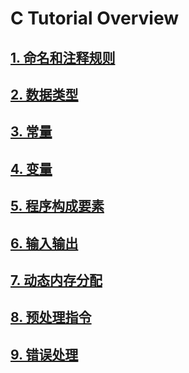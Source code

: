[1]: 内容/1-00命名和注释规则.md
[2]: 内容/2-00数据类型.md
[3]: 内容/3-00常量.md
[4]: 内容/4-00变量.md
[5]: 内容/5-00程序构成要素u.md
[6]: 内容/6-00输入输出.md
[7]: 内容/7-00动态内存分配.md
[8]: 内容/8-00预处理指令.md
[9]: 内容/9-00错误处理.md



# C Tutorial Overview
## [1. 命名和注释规则][1]
## [2. 数据类型][2]
## [3. 常量][3]
## [4. 变量][4]
## [5. 程序构成要素][5]
## [6. 输入输出][6]
## [7. 动态内存分配][7]
## [8. 预处理指令][8]
## [9. 错误处理][9]

